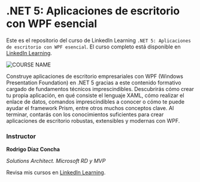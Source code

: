 # .NET 5: Aplicaciones de escritorio con WPF esencial
Este es el repositorio del curso de LinkedIn Learning `.NET 5: Aplicaciones de escritorio con WPF esencial`. El curso completo está disponible en [LinkedIn Learning][lil-course-url].

![COURSE NAME][lil-thumbnail-url]

Construye aplicaciones de escritorio empresariales con WPF (Windows Presentation Foundation) en .NET 5 gracias a este contenido formativo cargado de fundamentos técnicos imprescindibles. Descubrirás cómo crear tu propia aplicación, en qué consiste el lenguaje XAML, cómo realizar el enlace de datos, comandos imprescindibles a conocer o cómo te puede ayudar el framework Prism, entre otros muchos conceptos clave. Al terminar, contarás con los conocimientos suficientes para crear aplicaciones de escritorio robustas, extensibles y modernas con WPF.


### Instructor

**Rodrigo Díaz Concha**

_Solutions Architect. Microsoft RD y MVP_

Revisa mis cursos en [LinkedIn Learning](https://www.linkedin.com/learning/instructors/rodrigo-diaz-concha?u=104).


[0]: # (Replace these placeholder URLs with actual course URLs)

[lil-course-url]: https://www.linkedin.com/learning/dot-net-5-aplicaciones-de-escritorio-con-wpf-esencial
[lil-thumbnail-url]: https://media-exp1.licdn.com/dms/image/C4D0DAQGus6dDflFgxg/learning-public-crop_675_1200/0/1629799031601?e=1646956800&v=beta&t=49MXYaUzQ90gq4vIT1txKLoBCue-MqBudhdE7oqL6mM
